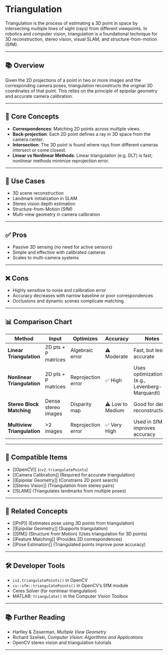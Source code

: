 # Triangulation

Triangulation is the process of estimating a 3D point in space by intersecting multiple lines of sight (rays) from different viewpoints. In robotics and computer vision, triangulation is a foundational technique for 3D reconstruction, stereo vision, visual SLAM, and structure-from-motion (SfM).

---

## 📚 Overview

Given the 2D projections of a point in two or more images and the corresponding camera poses, triangulation reconstructs the original 3D coordinates of that point. This relies on the principle of epipolar geometry and accurate camera calibration.

---

## 🧠 Core Concepts

- **Correspondences**: Matching 2D points across multiple views.
- **Back-projection**: Each 2D point defines a ray in 3D space from the camera center.
- **Intersection**: The 3D point is found where rays from different cameras intersect or come closest.
- **Linear vs Nonlinear Methods**: Linear triangulation (e.g. DLT) is fast; nonlinear methods minimize reprojection error.

---

## 🧰 Use Cases

- 3D scene reconstruction
- Landmark initialization in SLAM
- Stereo vision depth estimation
- Structure-from-Motion (SfM)
- Multi-view geometry in camera calibration

---

## ✅ Pros

- Passive 3D sensing (no need for active sensors)
- Simple and effective with calibrated cameras
- Scales to multi-camera systems

---

## ❌ Cons

- Highly sensitive to noise and calibration error
- Accuracy decreases with narrow baseline or poor correspondences
- Occlusions and dynamic scenes complicate matching

---

## 📊 Comparison Chart

| Method                  | Input               | Optimizes      | Accuracy       | Notes                          |
|--------------------------|--------------------|----------------|----------------|--------------------------------|
| **Linear Triangulation** | 2D pts + P matrices | Algebraic error| ⚠️ Moderate     | Fast, but less accurate        |
| **Nonlinear Triangulation** | 2D pts + P matrices | Reprojection error | ✅ High    | Uses optimization (e.g., Levenberg-Marquardt) |
| **Stereo Block Matching** | Dense stereo images | Disparity map  | ⚠️ Low to Medium | Good for dense reconstructions |
| **Multiview Triangulation** | >2 images          | Reprojection error | ✅ Very High  | Used in SfM, improves accuracy |

---

## 🔧 Compatible Items

- [[OpenCV]] (`cv2.triangulatePoints`)
- [[Camera Calibration]] (Required for accurate triangulation)
- [[Epipolar Geometry]] (Constrains 2D point search)
- [[Stereo Vision]] (Triangulation from stereo pairs)
- [[SLAM]] (Triangulates landmarks from multiple poses)

---

## 🔗 Related Concepts

- [[PnP]] (Estimates pose using 3D points from triangulation)
- [[Epipolar Geometry]] (Supports triangulation)
- [[SfM]] (Structure from Motion) (Uses triangulation for 3D points)
- [[Feature Matching]] (Provides 2D correspondences)
- [[Pose Estimation]] (Triangulated points improve pose accuracy)

---

## 🛠 Developer Tools

- `cv2.triangulatePoints()` in OpenCV
- `cv::sfm::triangulatePoints()` in OpenCV’s SfM module
- Ceres Solver (for nonlinear triangulation)
- MATLAB: `triangulate()` in the Computer Vision Toolbox

---

## 📚 Further Reading

- Hartley & Zisserman, *Multiple View Geometry*
- Richard Szeliski, *Computer Vision: Algorithms and Applications*
- OpenCV stereo vision and triangulation tutorials

---
